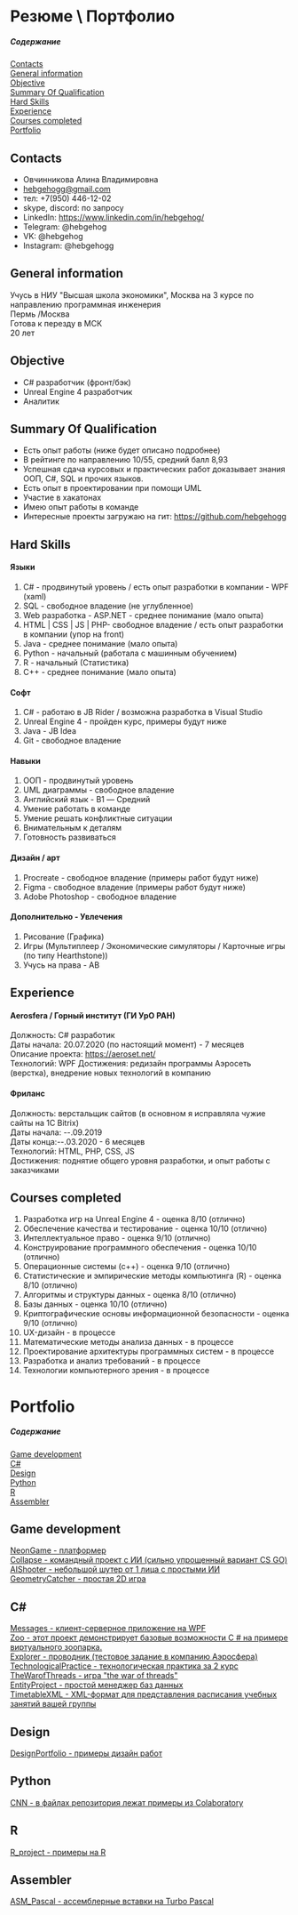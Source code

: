 # Резюме \ Портфолио

##### Содержание 
[Contacts](#Contacts)  
[General information](#General)  
[Objective](#Objective)  
[Summary Of Qualification](#Qualification)  
[Hard Skills](#Skills)  
[Experience](#Experience)  
[Courses completed](#Courses)  
[Portfolio](#Portfolio)  

<a name="Contacts"><h2>Contacts</h2></a>
- Овчинникова Алина Владимировна
- hebgehogg@gmail.com
- тел: +7(950) 446-12-02
- skype, discord: по запросу
- LinkedIn: https://www.linkedin.com/in/hebgehog/
- Telegram: @hebgehog
- VK: @hebgehog
- Instagram: @hebgehogg

<a name="General"><h2>General information</h2></a>
Учусь в НИУ "Высшая школа экономики", Москва на 3 курсе по направлению программная инженерия  
Пермь /Москва  
Готова к перезду в МСК  
20 лет  

<a name="Objective"><h2>Objective</h2></a>
- C# разработчик (фронт/бэк) 
- Unreal Engine 4 разработчик 
- Аналитик

<a name="Qualification"><h2>Summary Of Qualification</h2></a>
* Есть опыт работы (ниже будет описано подробнее)
* В рейтинге по направлению 10/55, средний балл 8,93
* Успешная сдача курсовых и практических работ доказывает знания ООП, С#, SQL и прочих языков.
* Есть опыт в проектировании при помощи UML
* Участие в хакатонах 
* Имею опыт работы в команде
* Интересные проекты загружаю на гит: https://github.com/hebgehogg

<a name="Skills"><h2>Hard Skills</h2></a>
#### Языки
1. С# - продвинутый уровень / есть опыт разработки в компании - WPF (xaml)
2. SQL - свободное владение (не углубленное)
3. Web разработка - ASP.NET - среднее понимание  (мало опыта)
4. HTML | CSS | JS | PHP- свободное владение / есть опыт разработки в компании (упор на front)
5. Java - среднее понимание (мало опыта)
6. Python - начальный (работала с машинным обучением)
7. R - начальный (Статистика)
8. C++ - среднее понимание  (мало опыта)

#### Софт
1. C# - работаю в JB Rider / возможна разработка в Visual Studio  
2. Unreal Engine 4 - пройден курс, примеры будут ниже  
3. Java - JB Idea  
4. Git - свободное владение  

#### Навыки
1. ООП - продвинутый уровень  
2. UML диаграммы - свободное владение   
3. Английский язык - B1 — Средний  
4. Умение работать в команде
5. Умение решать конфликтные ситуации  
6. Внимательным к деталям  
7. Готовность развиваться  

#### Дизайн / арт
1. Procreate -  свободное владение (примеры работ будут ниже)  
2. Figma -  свободное владение (примеры работ будут ниже)  
3. Adobe Photoshop - свободное владение

#### Дополнительно - Увлечения
1. Рисование (Графика)
2. Игры (Мультиплеер / Экономические симуляторы  / Карточные игры (по типу Hearthstone))
2. Учусь на права - AB  

<a name="Experience"><h2>Experience</h2></a>
#### Aerosfera / Горный институт (ГИ УрО РАН)  
Должность: С# разработик   
Даты начала: 20.07.2020 (по настоящий момент) - 7 месяцев  
Описание проекта: https://aeroset.net/  
Технологий: WPF 
Достижения: редизайн программы Аэросеть (верстка), внедрение новых технологий в компанию   

#### Фриланс
Должность: верстальщик сайтов (в основном я исправляла чужие сайты на 1C Bitrix)   
Даты начала: --.09.2019  
Даты конца:--.03.2020 - 6 месяцев  
Технологий: HTML, PHP, CSS, JS  
Достижения: поднятие общего уровня разработки, и опыт работы с заказчиками  

<a name="Courses"><h2>Courses completed</h2></a>
1. Разработка игр на Unreal Engine 4 - оценка 8/10 (отлично)
2. Обеспечение качества и тестирование - оценка 10/10 (отлично)
3. Интеллектуальное право - оценка 9/10 (отлично)
4. Конструирование программного обеспечения - оценка 10/10 (отлично)
5. Операционные системы (c++) - оценка 9/10 (отлично)
6. Статистические и эмпирические методы компьютинга (R) - оценка 8/10 (отлично)
7. Алгоритмы и структуры данных - оценка 8/10 (отлично)
8. Базы данных - оценка 10/10 (отлично)
9. Криптографические основы информационной безопасности - оценка 9/10 (отлично)  
10. UX-дизайн - в процессе  
11. Математические методы анализа данных - в процессе  
12. Проектирование архитектуры программных систем - в процессе  
13. Разработка и анализ требований - в процессе  
14. Технологии компьютерного зрения - в процессе  

<a name="Portfolio"><h1>Portfolio</h1></a>

##### Содержание 
[Game development](#Game)  
[C#](#C)  
[Design](#Design)  
[Python](#Python)  
[R](#R)  
[Assembler](#Assembler)  

<a name="Game"><h2>Game development</h2></a>
[NeonGame - платформер](https://github.com/hebgehogg/NeonGame)  
[Collapse - командный проект с ИИ (сильно упрощенный вариант CS GO)](https://github.com/hebgehogg/Collapse)  
[AIShooter - небольшой шутер от 1 лица с простыми ИИ](https://github.com/hebgehogg/AIShooter)  
[GeometryCatcher - простая 2D игра](https://github.com/hebgehogg/GeometryCatcher)   

<a name="C"><h2>C#</h2></a>
[Messages - клиент-серверное приложение на WPF](https://github.com/hebgehogg/Messages)   
[Zoo - этот проект демонстрирует базовые возможности C # на примере виртуального зоопарка.](https://github.com/hebgehogg/Zoo)   
[Explorer - проводник (тестовое задание в компанию Аэросфера)](https://github.com/hebgehogg/Explorer)   
[TechnologicalPractice - технологическая практика за 2 курс](https://github.com/hebgehogg/TechnologicalPractice)   
[TheWarofThreads - игра "the war of threads"](https://github.com/hebgehogg/TheWarofThreads)   
[EntityProject - простой менеджер баз данных](https://github.com/hebgehogg/EntityProject)   
[TimetableXML - XML-формат для представления расписания учебных занятий вашей группы](https://github.com/hebgehogg/TimetableXML)   

<a name="Design"><h2>Design</h2></a>
[DesignPortfolio - примеры дизайн работ](https://github.com/hebgehogg/DesignPortfolio)   

<a name="Python"><h2>Python</h2></a>
[CNN - в файлах репозитория лежат примеры из Colaboratory](https://github.com/hebgehogg/CNN)   

<a name="R"><h2>R</h2></a>
[R_project - примеры на R](https://github.com/hebgehogg/R_project)     

<a name="Assembler"><h2>Assembler</h2></a>
[ASM_Pascal - ассемблерные вставки на Turbo Pascal](https://github.com/hebgehogg/ASM_Pascal)   

